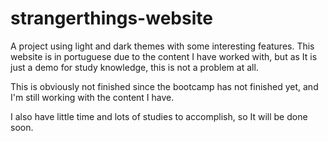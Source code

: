# strangerthings-website
A project using light and dark themes with some interesting features. This website is in portuguese due to the content I have worked with, but as It is just a demo for study knowledge, this is not a problem at all. 

This is obviously not finished since the bootcamp has not finished yet, and I'm still working with the content I have.

I also have little time and lots of studies to accomplish, so It will be done soon.
